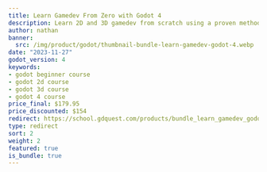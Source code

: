 ```yaml
---
title: Learn Gamedev From Zero with Godot 4
description: Learn 2D and 3D gamedev from scratch using a proven method that has helped thousands of people become game developers.
author: nathan
banner:
  src: /img/product/godot/thumbnail-bundle-learn-gamedev-godot-4.webp
date: "2023-11-27"
godot_version: 4
keywords:
- godot beginner course
- godot 2d course
- godot 3d course
- godot 4 course
price_final: $179.95
price_discounted: $154
redirect: https://school.gdquest.com/products/bundle_learn_gamedev_godot_4
type: redirect
sort: 2
weight: 2
featured: true
is_bundle: true
---
```

